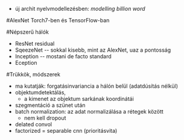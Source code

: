 * új archit nyelvmodellezésben: _modelling billion word_

#AlexNet Torch7-ben és TensorFlow-ban

#Népszerű hálók

* ResNet residual
* SqeezeNet -- sokkal kisebb, mint az AlexNet, uaz a pontosság
* Inception -- mostani de facto standard
* Eception

#Trükkök, módszerek

- ma kutatják: forgatásinvariancia a hálón belül (adatdúsítás nélkül)
- objektumdetektálás, 
  - a kimenet az objektum sarkának koordinátái 
- szegmentáció a szünet után
- batch normalization: az adat normalizálása a rétegek között
  - nem kell dropout
- delated convol
- factorized = separable cnn (prioritásvita) 
